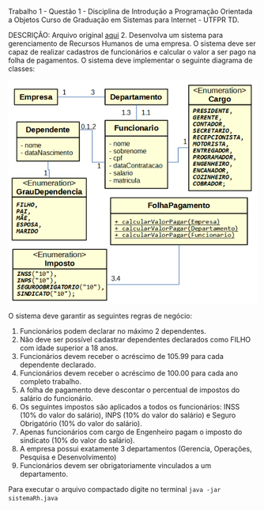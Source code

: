 Trabalho 1 - Questão 1 - Disciplina de Introdução a Programação Orientada a Objetos
Curso de Graduação em Sistemas para Internet - UTFPR TD.

DESCRIÇÃO: Arquivo original [aqui](pdf/trabalho1.pdf)
2. Desenvolva um sistema para gerenciamento de Recursos Humanos de uma empresa. O sistema deve ser capaz de realizar cadastros de funcionários e calcular o valor a ser pago na folha de pagamentos. O sistema deve implementar o seguinte diagrama de classes: 

![diagrama de classes](img/class-diagram.png)

O sistema deve garantir as seguintes regras de negócio:
1. Funcionários podem declarar no máximo 2 dependentes.
2. Não deve ser possível cadastrar dependentes declarados como FILHO com idade
superior a 18 anos.
3. Funcionários devem receber o acréscimo de 105.99 para cada dependente declarado.
4. Funcionários devem receber o acréscimo de 100.00 para cada ano completo trabalho.
5. A folha de pagamento deve descontar o percentual de impostos do salário do
funcionário.
6. Os seguintes impostos são aplicados a todos os funcionários: INSS (10% do valor do
salário), INPS (10% do valor do salário) e Seguro Obrigatório (10% do valor do salário).
7. Apenas funcionários com cargo de Engenheiro pagam o imposto do sindicato (10% do
valor do salário).
8. A empresa possui exatamente 3 departamentos (Gerencia, Operações, Pesquisa e
Desenvolvimento)
9. Funcionários devem ser obrigatoriamente vinculados a um departamento.

Para executar o arquivo compactado digite no terminal
`` java -jar sistemaRh.java ``
